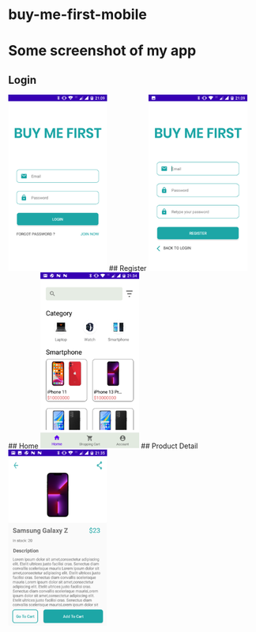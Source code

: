 # buy-me-first-mobile
# Some screenshot of my app

## Login
<img src="https://github.com/asgreen2000/buy-me-first-mobile/blob/main/app_sreenshot/login.png" width="200"/>
## Register
<img src="https://github.com/asgreen2000/buy-me-first-mobile/blob/main/app_sreenshot/register.png" width="200"/>
## Home
<img src="https://github.com/asgreen2000/buy-me-first-mobile/blob/main/app_sreenshot/home.png" width="200"/>
## Product Detail
<img src="https://github.com/asgreen2000/buy-me-first-mobile/blob/main/app_sreenshot/product_detail.png" width="200"/>




